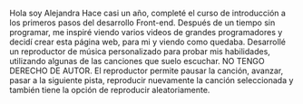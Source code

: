 Hola soy Alejandra Hace casi un año, completé el curso de introducción a los primeros pasos del desarrollo Front-end. Después de un tiempo sin programar, me inspiré viendo varios videos de grandes programadores y decidí crear esta página web, para mi y viendo como quedaba. 
Desarrollé un reproductor de música personalizado para probar mis habilidades, utilizando algunas de las canciones que suelo escuchar.
NO TENGO DERECHO DE AUTOR. 
El reproductor permite pausar la canción, avanzar, pasar a la siguiente pista, reproducir nuevamente la canción seleccionada y también tiene la opción de reproducir aleatoriamente.


